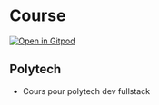 # Course
[![Open in Gitpod](https://gitpod.io/button/open-in-gitpod.svg)](https://gitpod.io/#https://github.com/jijins1/cours)


## Polytech
- Cours pour polytech dev fullstack
